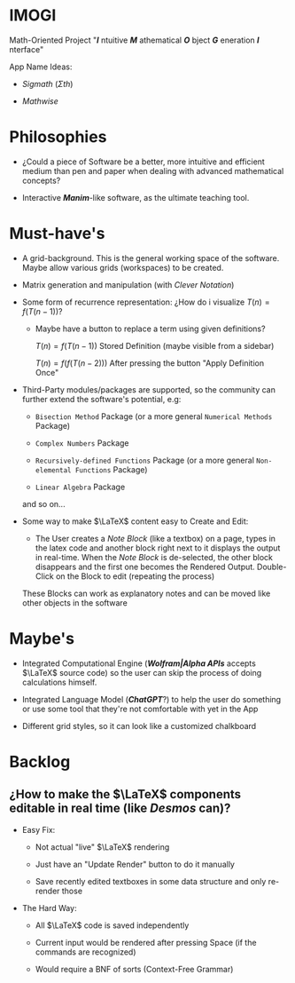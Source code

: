 # IMOGI
Math-Oriented Project
"***I*** ntuitive ***M*** athematical ***O*** bject ***G*** eneration ***I*** nterface"

App Name Ideas:

- $Sigmath \ (\Sigma  th)$

- $Mathwise$


# Philosophies

- ¿Could a piece of Software be a better, more intuitive and efficient medium than pen and paper when dealing with advanced mathematical concepts?

- Interactive ***Manim***-like software, as the ultimate teaching tool.


# Must-have's

- A grid-background. This is the general working space of the software. Maybe allow various grids (workspaces) to be created.

- Matrix generation and manipulation (with *Clever Notation*)

- Some form of recurrence representation: ¿How do i visualize $T(n) = f(T(n-1))$?

	- Maybe have a button to replace a term using given definitions?

		$T(n) = f(T(n-1))$ Stored Definition (maybe visible from a sidebar)

		$T(n) = f(f(T(n-2)))$ After pressing the button "Apply Definition Once"

- Third-Party modules/packages are supported, so the community can further extend the software's potential, e.g:

  - ```Bisection Method``` Package (or a more general ```Numerical Methods``` Package)

  - ```Complex Numbers``` Package

  - ```Recursively-defined Functions``` Package (or a more general ```Non-elemental Functions``` Package)

  - ```Linear Algebra``` Package

  and so on...

- Some way to make $\LaTeX$ content easy to Create and Edit:
  - The User creates a *Note Block* (like a textbox) on a page, types in the latex code and another block right next to it displays the output in real-time. When the *Note Block* is de-selected, the other block disappears and the first one becomes the Rendered Output. Double-Click on the Block to edit (repeating the process)

  These Blocks can work as explanatory notes and can be moved like other objects in the software


# Maybe's

- Integrated Computational Engine (***Wolfram|Alpha APIs*** accepts $\LaTeX$ source code) so the user can skip the process of doing calculations himself.

- Integrated Language Model (***ChatGPT***?) to help the user do something or use some tool that they're not comfortable with yet in the App

- Different grid styles, so it can look like a customized chalkboard


# Backlog

## ¿How to make the $\LaTeX$ components editable in real time (like ***Desmos*** can)?

- Easy Fix:

	- Not actual "live" $\LaTeX$ rendering

	- Just have an "Update Render" button to do it manually

	- Save recently edited textboxes in some data structure and only re-render those

- The Hard Way:

	- All $\LaTeX$ code is saved independently

	- Current input would be rendered after pressing Space (if the commands are recognized)

	- Would require a BNF of sorts (Context-Free Grammar)
